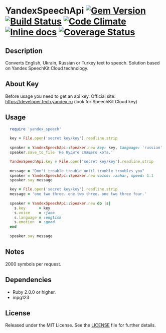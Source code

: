 # YandexSpeechApi [![Gem Version](https://badge.fury.io/rb/yandex_speech_api.svg)](https://badge.fury.io/rb/yandex_speech_api) [![Build Status](https://travis-ci.org/Medvedu/Yandex-Speech-API.svg?branch=master)](https://travis-ci.org/Medvedu/Yandex-Speech-API) [![Code Climate](https://codeclimate.com/github/Medvedu/Yandex-Speech-API/badges/gpa.svg)](https://codeclimate.com/github/Medvedu/Yandex-Speech-API) [![Inline docs](http://inch-ci.org/github/Medvedu/Yandex-Speech-API.svg?branch=master)](http://inch-ci.org/github/Medvedu/Yandex-Speech-API) [![Coverage Status](https://coveralls.io/repos/github/Medvedu/Yandex-Speech-API/badge.svg?branch=master)](https://coveralls.io/github/Medvedu/Yandex-Speech-API?branch=master)
  
## Description
  Converts English, Ukrain, Russian or Turkey text to speech. Solution based on Yandex SpeechKit Cloud technology.
  
## About Key
  
  Before usage you need to get an api key.
  Official site: https://developer.tech.yandex.ru (look for SpeechKit Cloud key)

## Usage

```ruby
  require 'yandex_speech'
  
  key = File.open('secret key/key').readline.strip
  
  speaker = YandexSpeechApi::Speaker.new key: key, language: 'russian'
  speaker.save_to_file 'Не будите спящего кота.'
```

```ruby 
  YandexSpeechApi.key = File.open('secret key/key').readline.strip
  
  message = "Don't trouble trouble until trouble troubles you"
  speaker = YandexSpeechApi::Speaker.new voice: :zahar, speed: 1.1
  speaker.say message
```
    
```ruby
  key = File.open('secret key/key').readline.strip
  message = 'one two three. one two three. one two three four.'
  
  speaker = YandexSpeechApi::Speaker.new do |s|
    s.key      = key
    s.voice    = :jane
    s.language = :english
    s.emotion  = :good
  end
  
  speaker.say message
```
  
## Notes

2000 symbols per request.

## Dependencies

* Ruby 2.0.0 or higher. 
* mpg123

## License

Released under the MIT License. See the [LICENSE](./LICENSE) file for further details.
